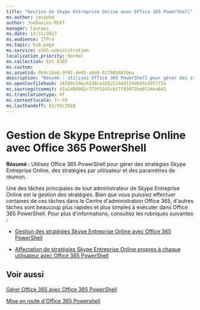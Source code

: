 ```yaml
---
title: "Gestion de Skype Entreprise Online avec Office 365 PowerShell"
ms.author: josephd
author: JoeDavies-MSFT
manager: laurawi
ms.date: 12/15/2017
ms.audience: ITPro
ms.topic: hub-page
ms.service: o365-administration
localization_priority: Normal
ms.collection: Ent_O365
ms.custom: 
ms.assetid: 054c16e6-9fd1-4e85-a0e6-81788b8410ea
description: "Résumé : utilisez Office 365 PowerShell pour gérer des stratégies Skype Entreprise Online, des stratégies par utilisateur et des paramètres de réunion."
ms.openlocfilehash: 16780c59ec6138ca3252114dd119d083cd9ff73a
ms.sourcegitcommit: d1a1480982c773f2241cb17f85072be8724ea841
ms.translationtype: HT
ms.contentlocale: fr-FR
ms.lasthandoff: 02/09/2018
---
```

# <a name="manage-skype-for-business-online-with-office-365-powershell"></a>Gestion de Skype Entreprise Online avec Office 365 PowerShell

 **Résumé :** Utilisez Office 365 PowerShell pour gérer des stratégies Skype Entreprise Online, des stratégies par utilisateur et des paramètres de réunion.
  
Une des tâches principales de tout administrateur de Skype Entreprise Online est la gestion des stratégies. Bien que vous puissiez effectuer certaines de ces tâches dans le Centre d'administration Office 365, d'autres tâches sont beaucoup plus rapides et plus simples à exécuter dans Office 365 PowerShell. Pour plus d'informations, consultez les rubriques suivantes :
  
- [Gestion des stratégies Skype Entreprise Online avec Office 365 PowerShell](manage-skype-for-business-online-policies-with-office-365-powershell.md)
    
- [Affectation de stratégies Skype Entreprise Online propres à chaque utilisateur avec Office 365 PowerShell](assign-per-user-skype-for-business-online-policies-with-office-365-powershell.md)
    
## <a name="see-also"></a>Voir aussi

#### 

[Gérer Office 365 avec Office 365 PowerShell](manage-office-365-with-office-365-powershell.md)
  
[Mise en route d'Office 365 Powershell](getting-started-with-office-365-powershell.md)

